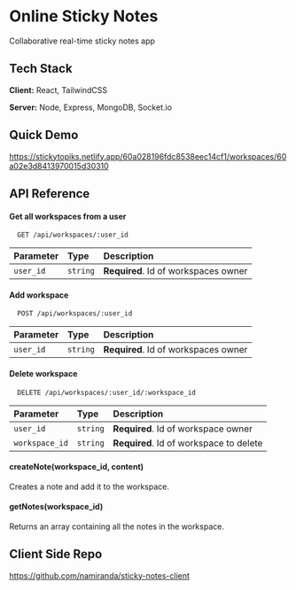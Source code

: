 
# Online Sticky Notes

 Collaborative real-time sticky notes app

 


## Tech Stack

**Client:** React, TailwindCSS

**Server:** Node, Express, MongoDB, Socket.io

## Quick Demo

https://stickytopiks.netlify.app/60a028196fdc8538eec14cf1/workspaces/60a02e3d8413970015d30310

  
## API Reference

#### Get all workspaces from a user

```http
  GET /api/workspaces/:user_id
```

| Parameter | Type     | Description                |
| :-------- | :------- | :------------------------- |
| `user_id` | `string` | **Required**. Id of workspaces owner |

#### Add workspace 

```http
  POST /api/workspaces/:user_id
```

| Parameter | Type     | Description                       |
| :-------- | :------- | :-------------------------------- |
| `user_id`      | `string` | **Required**. Id of workspaces owner |

#### Delete workspace 

```http
  DELETE /api/workspaces/:user_id/:workspace_id
```

| Parameter | Type     | Description                       |
| :-------- | :------- | :-------------------------------- |
| `user_id`      | `string` | **Required**. Id of workspace owner |
| `workspace_id`      | `string` | **Required**. Id of workspace to delete  |


#### createNote(workspace_id, content)

Creates a note and add it to the workspace.

#### getNotes(workspace_id)

Returns an array containing all the notes in the workspace.
  
  
  ## Client Side Repo
  
  https://github.com/namiranda/sticky-notes-client
